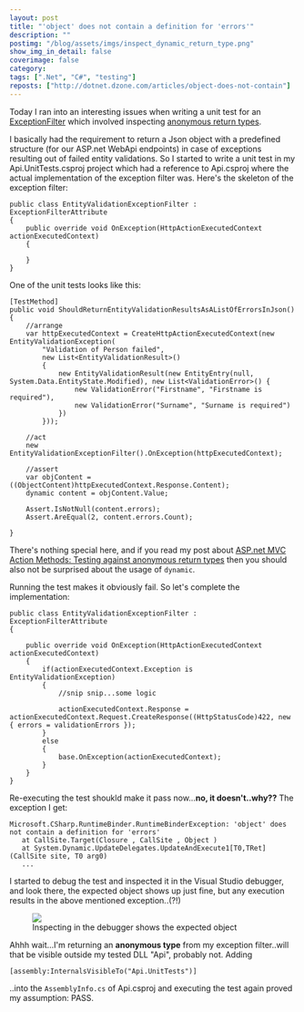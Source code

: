 ```yaml
---
layout: post
title: "'object' does not contain a definition for 'errors'"
description: ""
postimg: "/blog/assets/imgs/inspect_dynamic_return_type.png"
show_img_in_detail: false
coverimage: false
category: 
tags: [".Net", "C#", "testing"]
reposts: ["http://dotnet.dzone.com/articles/object-does-not-contain"]
---
```



Today I ran into an interesting issues when writing a unit test for an [ExceptionFilter](http://www.asp.net/web-api/overview/web-api-routing-and-actions/exception-handling) which involved inspecting [anonymous return types](/blog/2013/01/aspnet-mvc-action-methods-testing-against-anonymous-return-types/).

I basically had the requirement to return a Json object with a predefined structure (for our ASP.net WebApi endpoints) in case of exceptions resulting out of failed entity validations. So I started to write a unit test in my Api.UnitTests.csproj project which had a reference to Api.csproj where the actual implementation of the exception filter was. Here's the skeleton of the exception filter:

    public class EntityValidationExceptionFilter : ExceptionFilterAttribute
    {
        public override void OnException(HttpActionExecutedContext actionExecutedContext)
        {

        }
    }

One of the unit tests looks like this:

    [TestMethod]
    public void ShouldReturnEntityValidationResultsAsAListOfErrorsInJson()
    {
        //arrange
        var httpExecutedContext = CreateHttpActionExecutedContext(new EntityValidationException(
            "Validation of Person failed",
            new List<EntityValidationResult>()
            {
                new EntityValidationResult(new EntityEntry(null, System.Data.EntityState.Modified), new List<ValidationError>() {
                    new ValidationError("Firstname", "Firstname is required"),
                    new ValidationError("Surname", "Surname is required")
                })
            }));
    
        //act
        new EntityValidationExceptionFilter().OnException(httpExecutedContext);
    
        //assert
        var objContent = ((ObjectContent)httpExecutedContext.Response.Content);
        dynamic content = objContent.Value;
    
        Assert.IsNotNull(content.errors);
        Assert.AreEqual(2, content.errors.Count);
    
    }

There's nothing special here, and if you read my post about [ASP.net MVC Action Methods: Testing against anonymous return types](/blog/2013/01/aspnet-mvc-action-methods-testing-against-anonymous-return-types/) then you should also not be surprised about the usage of `dynamic`.

Running the test makes it obviously fail. So let's complete the implementation:

    public class EntityValidationExceptionFilter : ExceptionFilterAttribute
    {

        public override void OnException(HttpActionExecutedContext actionExecutedContext)
        {
            if(actionExecutedContext.Exception is EntityValidationException)
            {
                //snip snip...some logic

                actionExecutedContext.Response = actionExecutedContext.Request.CreateResponse((HttpStatusCode)422, new { errors = validationErrors });
            }
            else
            {
                base.OnException(actionExecutedContext);
            }
        }
    }

Re-executing the test shoukld make it pass now...**no, it doesn't..why??** The exception I get:

    Microsoft.CSharp.RuntimeBinder.RuntimeBinderException: 'object' does not contain a definition for 'errors'
       at CallSite.Target(Closure , CallSite , Object )
       at System.Dynamic.UpdateDelegates.UpdateAndExecute1[T0,TRet](CallSite site, T0 arg0)
       ...

I started to debug the test and inspected it in the Visual Studio debugger, and look there, the expected object shows up just fine, but any execution results in the above mentioned exception..(?!)

<figure>
    <img src="/blog/assets/imgs/inspect_dynamic_return_type.png" />
    <figcaption>Inspecting in the debugger shows the expected object</figcaption>
</figure>

Ahhh wait...I'm returning an **anonymous type** from my exception filter..will that be visible outside my tested DLL "Api", probably not. Adding

    [assembly:InternalsVisibleTo("Api.UnitTests")]

..into the `AssemblyInfo.cs` of Api.csproj and executing the test again proved my assumption: PASS.